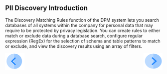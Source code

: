 ## PII Discovery Introduction

The Discovery Matching Rules function of the DPM system lets you search databases of all systems within the company for personal data that may require to be protected by privacy legislation. You can create rules to either match or exclude data during a database search, configure regular expression (RegEx) for the selection of schema and table patterns to match or exclude, and view the discovery results using an array of filters.



[![Previous](../images/Previous.png)]( 01_Discovery_Main.md)[<img align="right" width="60" height="54" src="../images/Next.png">](03_01_Discovery_Tutorial.md)
